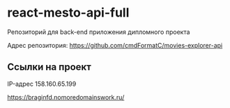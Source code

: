 
# react-mesto-api-full
Репозиторий для back-end приложения дипломного проекта 
  


Адрес репозитория: https://github.com/cmdFormatC/movies-explorer-api

## Ссылки на проект

IP-адрес 158.160.65.199

https://braginfd.nomoredomainswork.ru/
